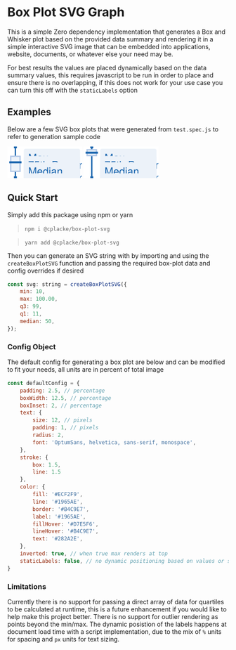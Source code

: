 # Box Plot SVG Graph
This is a simple Zero dependency implementation that generates a Box and Whisker plot based on the provided data summary and rendering it in a simple interactive SVG image that can be embedded into applications, website, documents, or whatever else your need may be.

For best results the values are placed dynamically based on the data summary values, this requires javascript to be run in order to place and ensure there is no overlapping, if this does not work for your use case you can turn this off with the `staticLabels` option

## Examples
Below are a few SVG box plots that were generated from `test.spec.js` to refer to generation sample code

<img src="./samples/box-plot-example.svg">
<img src="./samples/box-plot-test-scores.svg">


## Quick Start

Simply add this package using npm or yarn

> `npm i @cplacke/box-plot-svg`

> `yarn add @cplacke/box-plot-svg`

Then you can generate an SVG string with by importing and using the `createBoxPlotSVG` function and passing the required box-plot data and config overrides if desired

```js
const svg: string = createBoxPlotSVG({
    min: 10,
    max: 100.00,
    q3: 99,
    q1: 11,
    median: 50,
});
```

### Config Object
The default config for generating a box plot are below and can be modified to fit your needs, all units are in percent of total image

```js
const defaultConfig = {
    padding: 2.5, // percentage
    boxWidth: 12.5, // percentage
    boxInset: 2, // percentage
    text: {
        size: 12, // pixels
        padding: 1, // pixels
        radius: 2,
        font: 'OptumSans, helvetica, sans-serif, monospace',
    },
    stroke: {
        box: 1.5,
        line: 1.5
    },
    color: {
        fill: '#ECF2F9',
        line: '#1965AE',
        border: '#B4C9E7',
        label: '#1965AE',
        fillHover: '#D7E5F6',
        lineHover: '#B4C9E7',
        text: '#282A2E',
    },
    inverted: true, // when true max renders at top
    staticLabels: false, // no dynamic positioning based on values or script run
}
```

### Limitations

Currently there is no support for passing a direct array of data for quartiles to be calculated at runtime, this is a future enhancement if you would like to help make this project better. There is no support for outlier rendering as points beyond the min/max. The dynamic posistion of the labels happens at document load time with a script implementation, due to the mix of `%` units for spacing and `px` units for text sizing.